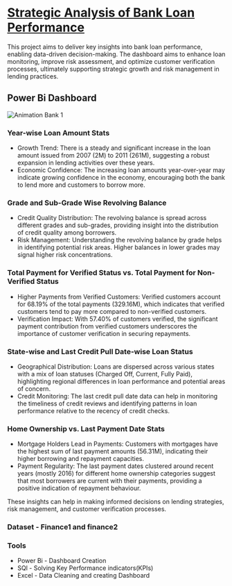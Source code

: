 # [Strategic Analysis of Bank Loan Performance](https://rushikeshpatil23.github.io/Strategic-Analysis-of-Bank-Loan-Performance/)

 This project aims to deliver key insights into bank loan performance, enabling data-driven decision-making. The dashboard aims to enhance loan monitoring, improve risk assessment, and optimize customer verification processes, ultimately supporting strategic growth and risk management in lending practices.

##  Power Bi Dashboard
![Animation Bank 1](https://github.com/RushikeshPatil23/Strategic-Analysis-of-Bank-Loan-Performance/assets/169757781/898af6a8-b61b-48b9-86f5-ceded8c55ab6)

### Year-wise Loan Amount Stats
- Growth Trend: There is a steady and significant increase in the loan amount issued from 2007 (2M) to 2011 (261M), suggesting a robust expansion in lending activities over these years.
- Economic Confidence: The increasing loan amounts year-over-year may indicate growing confidence in the economy, encouraging both the bank to lend more and customers to borrow more.

### Grade and Sub-Grade Wise Revolving Balance
- Credit Quality Distribution: The revolving balance is spread across different grades and sub-grades, providing insight into the distribution of credit quality among borrowers.
- Risk Management: Understanding the revolving balance by grade helps in identifying potential risk areas. Higher balances in lower grades may signal higher risk concentrations.

### Total Payment for Verified Status vs. Total Payment for Non-Verified Status
- Higher Payments from Verified Customers: Verified customers account for 68.19% of the total payments (329.16M), which indicates that verified customers tend to pay more compared to non-verified customers.
- Verification Impact: With 57.40% of customers verified, the significant payment contribution from verified customers underscores the importance of customer verification in securing repayments.

### State-wise and Last Credit Pull Date-wise Loan Status
- Geographical Distribution: Loans are dispersed across various states with a mix of loan statuses (Charged Off, Current, Fully Paid), highlighting regional differences in loan performance and potential areas of concern.
- Credit Monitoring: The last credit pull date data can help in monitoring the timeliness of credit reviews and identifying patterns in loan performance relative to the recency of credit checks.

### Home Ownership vs. Last Payment Date Stats
- Mortgage Holders Lead in Payments: Customers with mortgages have the highest sum of last payment amounts (56.31M), indicating their higher borrowing and repayment capacities.
- Payment Regularity: The last payment dates clustered around recent years (mostly 2016) for different home ownership categories suggest that most borrowers are current with their payments, providing a positive indication of repayment behaviour.

These insights can help in making informed decisions on lending strategies, risk management, and customer verification processes.

### Dataset - Finance1 and finance2

### Tools 
  - Power Bi - Dashboard Creation
  - SQl - Solving Key Performance indicators(KPIs)
  - Excel - Data Cleaning and creating Dashboard
 




